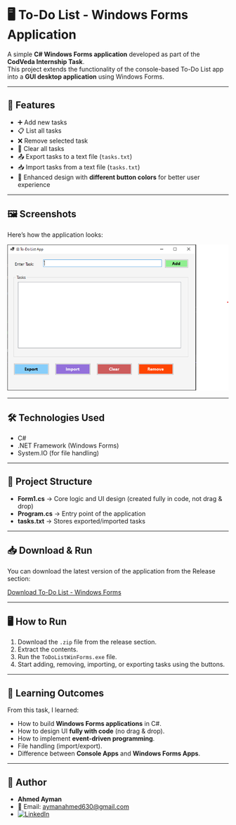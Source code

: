 # 🖥️ To-Do List - Windows Forms Application

A simple **C# Windows Forms application** developed as part of the **CodVeda Internship Task**.  
This project extends the functionality of the console-based To-Do List app into a **GUI desktop application** using Windows Forms.

---

## 🚀 Features
- ➕ Add new tasks  
- 📋 List all tasks  
- ❌ Remove selected task  
- 🧹 Clear all tasks  
- 📤 Export tasks to a text file (`tasks.txt`)  
- 📥 Import tasks from a text file (`tasks.txt`)  
- 🎨 Enhanced design with **different button colors** for better user experience  

---

## 🖼️ Screenshots

Here’s how the application looks:  

![Main Window](assets/Screenshot1.png)  

---

## 🛠️ Technologies Used
- C#  
- .NET Framework (Windows Forms)  
- System.IO (for file handling)  

---

## 📂 Project Structure
- **Form1.cs** → Core logic and UI design (created fully in code, not drag & drop)  
- **Program.cs** → Entry point of the application  
- **tasks.txt** → Stores exported/imported tasks  

---

## 📥 Download & Run
You can download the latest version of the application from the Release section:

[Download To-Do List - Windows Forms](https://github.com/YourUsername/ToDoList-WinForms/releases)

---

## 🖥️ How to Run
1. Download the `.zip` file from the release section.  
2. Extract the contents.  
3. Run the `ToDoListWinForms.exe` file.  
4. Start adding, removing, importing, or exporting tasks using the buttons.  

---

## 🎯 Learning Outcomes
From this task, I learned:
- How to build **Windows Forms applications** in C#.  
- How to design UI **fully with code** (no drag & drop).  
- How to implement **event-driven programming**.  
- File handling (import/export).  
- Difference between **Console Apps** and **Windows Forms Apps**.  

---

## 👤 Author
- **Ahmed Ayman**  
- 📧 Email: [aymanahmed630@gmail.com](mailto:aymanahmed630@gmail.com)  
- [![LinkedIn](https://img.shields.io/badge/LinkedIn-Profile-blue?logo=linkedin)](https://www.linkedin.com/in/ahmed-ayman-84212b283/)  

